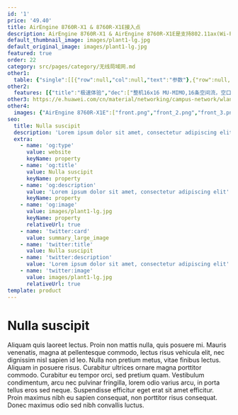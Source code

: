 ```yaml
---
id: '1'
price: '49.40'
title: AirEngine 8760R-X1 & 8760R-X1E接入点
description: AirEngine 8760R-X1 & AirEngine 8760R-X1E是支持802.11ax(Wi-Fi 6)标准的新一代旗舰型室外AP。整机支持16条空间流，速率可达10.75Gbps 。独家支持2.4GHz频段8T8R，具有卓越的室外覆盖性能以及超强的IP68防水防尘和6KV/6KA防雷电能力。适用于高密场馆、广场、体育场馆、游乐场等室外覆盖场景。
default_thumbnail_image: images/plant1-lg.jpg
default_original_image: images/plant1-lg.jpg
featured: true
order: 22
category: src/pages/category/无线局域网.md
other1: 
  table: {"single":[[{"row":null,"col":null,"text":"参数"},{"row":null,"col":null,"text":"AirEngine 8760R-X1"},{"row":null,"col":null,"text":"AirEngine 8760R-X1E"}],[{"row":null,"col":null,"text":"尺寸（直径×高）"},{"row":null,"col":"2","text":"Φ165mm × 387mm"}],[{"row":null,"col":null,"text":"电源输入"},{"row":null,"col":"2","text":"PoE供电：满足802.3bt以太网供电标准"}],[{"row":null,"col":null,"text":"最大用户数"},{"row":null,"col":null,"text":"≤1024（双射频）\n说明：使用环境不同实际用户数存在差异。"},{"row":null,"col":null,"text":"≤1024（双射频）\n≤1152（三射频）\n说明：使用环境不同实际用户数存在差异。"}],[{"row":null,"col":null,"text":"接口"},{"row":null,"col":"2","text":"1x10GE电口 +1xGE电口+ 1x10GE SFP+"}],[{"row":null,"col":null,"text":"蓝牙"},{"row":null,"col":"2","text":"蓝牙5.0"}],[{"row":null,"col":null,"text":"工作温度"},{"row":null,"col":"2","text":" -40℃ ～+65℃"}],[{"row":null,"col":null,"text":"天线类型"},{"row":null,"col":null,"text":"内置智能天线"},{"row":null,"col":null,"text":"外置天线"}],[{"row":null,"col":null,"text":"MIMO:空间流"},{"row":null,"col":null,"text":"2.4GHz: 8×8:8，5GHz: 8×8:8\n2.4GHz: 4×4:4，5GHz: 12×12:8"},{"row":null,"col":null,"text":"2.4GHz: 8×8:8，5GHz: 8×8:8\n2.4GHz: 4×4:4，5GHz-0: 4×4:4，5GHz-1: 4×4:4 "}],[{"row":null,"col":null,"text":"无线协议"},{"row":null,"col":"2","text":"802.11a/b/g/n/ac/ac Wave2/ax"}],[{"row":null,"col":null,"text":"最高速率"},{"row":null,"col":"2","text":"10.75Gbps"}]]}
other2:
  features: [{"title":"极速体验","dec":["整机16x16 MU-MIMO,16条空间流，空口速率高达10.75 Gbps, OFDMA与MU-MIMO联合调度，使数据传输有序、高效"]},{"title":"8T8R 超远覆盖","dec":["独家2.4GHz频段8T8R，极大提升Wi-Fi信号的发射和接收能力，有效提升覆盖距离40%"]},{"title":"工业级设计","dec":["5KA天馈防雷，以太网接口6KA/6KV增强防雷设计，IP68防水防尘等级， -40℃ ～+65℃宽温工作，满足工业级使用要求"]}]
other3: https://e.huawei.com/cn/material/networking/campus-network/wlan/dcfd74d8c6304d4d99b12792188e1233
other4:
  images: {"AirEngine 8760R-X1E":["front.png","front_2.png","front_3.png","top.png","left.png","left_2.png","left_3.png","right.png","right_11.png","right_12.png","right_13.png","right_2.png","right_3.png","bottom.png","rear.png"]}
seo:
  title: Nulla suscipit
  description: 'Lorem ipsum dolor sit amet, consectetur adipiscing elit'
  extra:
    - name: 'og:type'
      value: website
      keyName: property
    - name: 'og:title'
      value: Nulla suscipit
      keyName: property
    - name: 'og:description'
      value: 'Lorem ipsum dolor sit amet, consectetur adipiscing elit'
      keyName: property
    - name: 'og:image'
      value: images/plant1-lg.jpg
      keyName: property
      relativeUrl: true
    - name: 'twitter:card'
      value: summary_large_image
    - name: 'twitter:title'
      value: Nulla suscipit
    - name: 'twitter:description'
      value: 'Lorem ipsum dolor sit amet, consectetur adipiscing elit'
    - name: 'twitter:image'
      value: images/plant1-lg.jpg
      relativeUrl: true
template: product
---
```


# Nulla suscipit

Aliquam quis laoreet lectus. Proin non mattis nulla, quis posuere mi. Mauris venenatis, magna at pellentesque commodo, lectus risus vehicula elit, nec dignissim nisl sapien id leo. Nulla non pretium metus, vitae finibus lectus. Aliquam in posuere risus. Curabitur ultrices ornare magna porttitor commodo. Curabitur eu tempor orci, sed pretium quam. Vestibulum condimentum, arcu nec pulvinar fringilla, lorem odio varius arcu, in porta tellus eros sed neque. Suspendisse efficitur eget erat sit amet efficitur. Proin maximus nibh eu sapien consequat, non porttitor risus consequat. Donec maximus odio sed nibh convallis luctus.